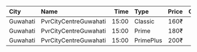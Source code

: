 | City     | Name                  |  Time | Type      | Price | Capacity | Booked |
| :------- | :-------------------- | ----: | :-------- | ----: | -------: | -----: |
| Guwahati | PvrCityCentreGuwahati | 15:00 | Classic   |  160₹ |       40 |     20 |
| Guwahati | PvrCityCentreGuwahati | 15:00 | Prime     |  180₹ |       82 |     57 |
| Guwahati | PvrCityCentreGuwahati | 15:00 | PrimePlus |  200₹ |       13 |      7 |